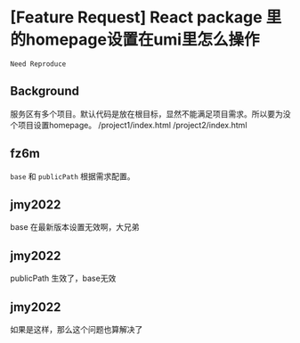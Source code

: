 # [Feature Request] React package 里的homepage设置在umi里怎么操作

`Need Reproduce`

## Background

服务区有多个项目。默认代码是放在根目标，显然不能满足项目需求。所以要为没个项目设置homepage。
/project1/index.html
/project2/index.html

## fz6m

`base` 和 `publicPath` 根据需求配置。

## jmy2022

base 在最新版本设置无效啊，大兄弟

## jmy2022

publicPath 生效了，base无效

## jmy2022

>

如果是这样，那么这个问题也算解决了
